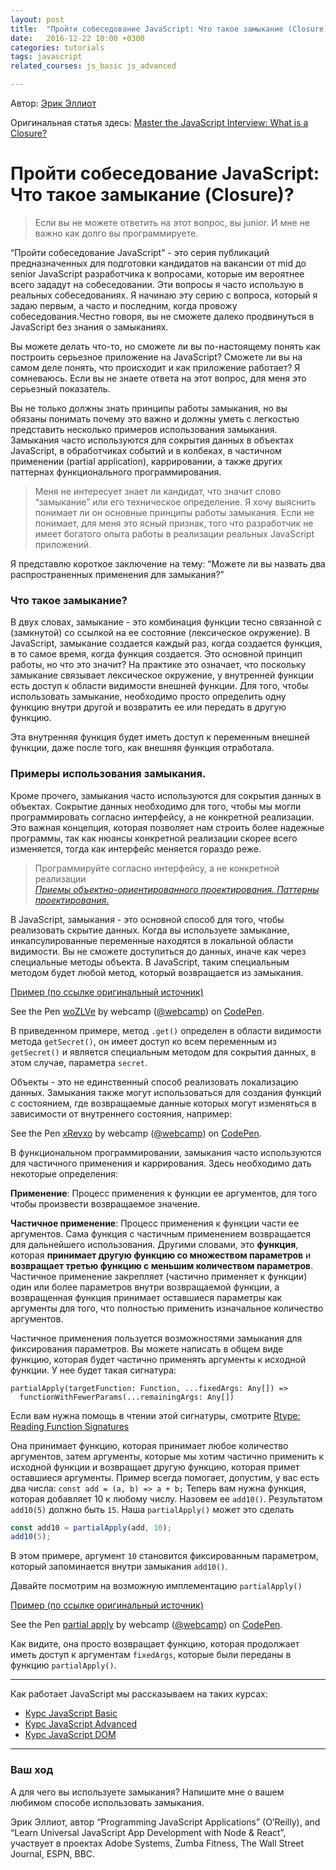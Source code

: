 ```yaml
---
layout: post
title:  "Пройти собеседование JavaScript: Что такое замыкание (Closure)?"
date:   2016-12-22 10:00 +0300
categories: tutorials
tags: javascript
related_courses: js_basic js_advanced

---
```

Автор: [Эрик Эллиот](https://medium.com/@_ericelliott)

Оригинальная статья здесь: [Master the JavaScript Interview: What is a Closure?](https://medium.com/javascript-scene/master-the-javascript-interview-what-is-a-closure-b2f0d2152b36#.l9ja1sb3o)

# Пройти собеседование JavaScript: Что такое замыкание (Closure)?
<blockquote>Если вы не можете ответить на этот вопрос, вы junior. И мне не важно как долго вы программируете.</blockquote>

“Пройти собеседование JavaScript” - это серия публикаций предназначенных для подготовки кандидатов на вакансии от mid до senior JavaScript разработчика к вопросами, которые им вероятнее всего зададут на собеседовании. Эти вопросы я часто использую в реальных собеседованиях. Я начинаю эту серию с вопроса, который я задаю первым, а часто и последним, когда провожу собеседования.Честно говоря, вы не сможете далеко продвинуться в JavaScript без знания о замыканиях. 

Вы можете делать что-то, но сможете ли вы по-настоящему понять как построить серьезное приложение на JavaScript? Сможете ли вы на самом деле понять, что происходит и как приложение работает? Я сомневаюсь. Если вы не знаете ответа на этот вопрос, для меня это серьезный показатель.

Вы не только должны знать принципы работы замыкания, но вы обязаны понимать почему это важно и должны уметь с легкостью представить несколько примеров использования замыкания. Замыкания часто используются для сокрытия данных в объектах JavaScript, в обработчиках событий и в колбеках, в частичном применении (partial application), каррировании, а также других паттернах функционального программирования.

<blockquote>Меня не интересует знает ли кандидат, что значит слово “замыкание” или его техническое определение. Я хочу выяснить понимает ли он основные принципы работы замыкания. Если не понимает, для меня это ясный признак, того что разработчик не имеет богатого опыта работы в реализации реальных JavaScript приложений.</blockquote>

Я представлю короткое заключение на тему: “Можете ли вы назвать два распространенных применения для замыкания?”

### <span class="icon-homecode" id="one" data-magellan-target="one"></span> Что такое замыкание?

В двух словах, замыкание - это комбинация функции тесно связанной с (замкнутой) со ссылкой на ее состояние (лексическое окружение). В JavaScript, замыкание создается каждый раз, когда создается функция, в то самое время, когда функция создается. 
Это основной принцип работы, но что это значит? На практике это означает, что поскольку замыкание связывает лексическое окружение, у внутренней функции есть доступ к области видимости внешней функции. Для того, чтобы использовать замыкание, необходимо просто определить одну функцию внутри другой и возвратить ее или передать в другую функцию. 

Эта внутренняя функция будет иметь доступ к переменным внешней функции, даже после того, как внешняя функция отработала.

### <span class="icon-homecode" id="two" data-magellan-target="two"></span> Примеры использования замыкания.
Кроме прочего, замыкания часто используются для сокрытия данных в объектах.
Сокрытие данных необходимо для того, чтобы мы могли программировать согласно интерфейсу, а не конкретной реализации. Это важная концепция, которая позволяет нам строить более надежные программы, так как нюансы конкретной реализации скорее всего изменяется, тогда как интерфейс меняется гораздо реже. 

<blockquote>Программируйте согласно интерфейсу, а не конкретной реализации
<footer><cite><a href="http://www.piter.com/product/priemy-obektno-orientirovannogo-proektirovaniya">Приемы объектно-ориентированного проектирования. Паттерны проектирования.</a></cite></footer></blockquote>

В JavaScript, замыкания - это основной способ для того, чтобы реализовать скрытие данных. Когда вы используете замыкание, инкапсулированные переменные находятся в локальной области видимости.
Вы не сможете доступиться до данных, иначе как через специальные методы объекта.
В JavaScript, таким специальным методом будет любой метод, который возвращается из замыкания.

[Пример (по ссылке оригинальный источник)](https://gist.github.com/ericelliott/2b624243f030405abe0c#file-data-privacy-example-js)

<p data-height="265" data-theme-id="0" data-slug-hash="woZLVe" data-default-tab="js,result" data-user="webcamp" data-embed-version="2" data-pen-title="woZLVe" class="codepen">See the Pen <a href="http://codepen.io/webcamp/pen/woZLVe/">woZLVe</a> by webcamp (<a href="http://codepen.io/webcamp">@webcamp</a>) on <a href="http://codepen.io">CodePen</a>.</p>
<script async src="https://production-assets.codepen.io/assets/embed/ei.js"></script>

В приведенном примере, метод `.get()`  определен в области видимости метода `getSecret()`, он имеет доступ ко всем переменным из `getSecret()` и является специальным методом для сокрытия данных, в этом случае, параметра `secret`.

Объекты - это не единственный способ реализовать локализацию данных. Замыкания также могут использоваться для создания функций с состоянием, где возвращаемые данные которых могут изменяться в зависимости от внутреннего состояния, например:

<p data-height="265" data-theme-id="0" data-slug-hash="xRevxo" data-default-tab="js,result" data-user="webcamp" data-embed-version="2" data-pen-title="xRevxo" class="codepen">See the Pen <a href="http://codepen.io/webcamp/pen/xRevxo/">xRevxo</a> by webcamp (<a href="http://codepen.io/webcamp">@webcamp</a>) on <a href="http://codepen.io">CodePen</a>.</p>
<script async src="https://production-assets.codepen.io/assets/embed/ei.js"></script>

В функциональном программировании, замыкания часто используются для частичного применения и каррирования. Здесь необходимо дать некоторые определения:

**Применение**: Процесс применения к функции ее аргументов, для того чтобы произвести возвращаемое значение.

**Частичное применение**: Процесс применения к функции части ее аргументов.
Сама функция с частичным применением возвращается для дальнейшего использования.
Другими словами, это **функция**, которая **принимает другую функцию со множеством параметров** и **возвращает третью функцию с меньшим количеством параметров**.
Частичное применение закрепляет (частично применяет к функции) один или более параметров внутри возвращаемой функции, а возвращенная функция принимает оставшиеся параметры как аргументы для того, что полностью применить изначальное количество аргументов.

Частичное применения пользуется возможностями замыкания для фиксирования параметров.
Вы можете написать в общем виде функцию, которая будет частично применять аргументы к исходной функции. У нее будет такая сигнатура:

```
partialApply(targetFunction: Function, ...fixedArgs: Any[]) =>
  functionWithFewerParams(...remainingArgs: Any[])
```
Если вам нужна помощь в чтении этой сигнатуры, смотрите [Rtype: Reading Function Signatures](https://github.com/ericelliott/rtype#reading-function-signatures)

Она принимает функцию, которая принимает любое количество аргументов, затем аргументы, которые мы хотим частично применить к исходной функции и возвращает другую функцию, которая примет оставшиеся аргументы.
Пример всегда помогает, допустим, у вас есть два числа: `const add = (a, b) => a + b;` Теперь вам нужна функция, которая добавляет 10 к любому числу. Назовем ее `add10()`. Результатом `add10(5)` должно быть `15`. 
Наша `partialApply()` может это сделать 

```javascript
const add10 = partialApply(add, 10); 
add10(5); 
```

В этом примере, аргумент  `10` становится фиксированным параметром, который запоминается внутри замыкания `add10()`.

Давайте посмотрим на возможную имплементацию `partialApply()`

[Пример (по ссылке оригинальный источник)](https://gist.github.com/ericelliott/f0a8fd662111ea2f569e#file-partial-apply-js)

<p data-height="345" data-theme-id="0" data-slug-hash="mOgNVO" data-default-tab="js,result" data-user="webcamp" data-embed-version="2" data-pen-title="partial apply" class="codepen">See the Pen <a href="http://codepen.io/webcamp/pen/mOgNVO/">partial apply</a> by webcamp (<a href="http://codepen.io/webcamp">@webcamp</a>) on <a href="http://codepen.io">CodePen</a>.</p>
<script async src="https://production-assets.codepen.io/assets/embed/ei.js"></script>

Как видите, она просто возвращает функцию, которая продолжает иметь доступ к аргументам `fixedArgs`, которые были переданы в функцию `partialApply()`.

------------------------------------------------------------------------------------------------------------------------------------------------------

Как работает JavaScript мы рассказываем на таких курсах:

- [Курс JavaScript Basic](https://www.webcamp.com.ua/courses/js_basic)
- [Курс JavaScript Advanced](https://www.webcamp.com.ua/courses/js_advanced)
- [Курс JavaScript DOM](https://www.webcamp.com.ua/courses/js_dom)

---

### Ваш ход
А для чего вы используете замыкания? Напишите мне о вашем любимом способе использовать замыкания.

Эрик Эллиот, автор “Programming JavaScript Applications” (O’Reilly), and “Learn Universal JavaScript App Development with Node & React”, участвует в проектах Adobe Systems, Zumba Fitness, The Wall Street Journal, ESPN, BBC.


